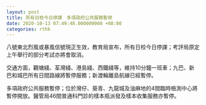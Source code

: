 ```yaml
---
layout: post
title: 所有日校今日停課　多項政府公共服務暫停
date: 2020-10-13 07:49:48.000000000 +08:00
categories: rthk
---
```


八號東北烈風或暴風信號現正生效，教育局宣布，所有日校今日停課；考評局原定上午舉行的部分考試亦將會取消。

交通方面，觀塘綫、荃灣綫、港島綫、西鐵綫等，維持10分鐘一班車；九巴、新巴和城巴所有日間路線將暫停服務；新渡輪離島航線已經暫停。

多項政府公共服務暫停；位於灣仔、葵青、九龍城及油麻地的4間臨時檢測中心將暫停開放。醫管局46間普通科門診的樣本瓶派發及樣本收集服務亦暫停。
